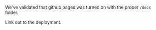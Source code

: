We've validated that github pages was turned on with the proper `/docs` folder. 

Link out to the deployment. 